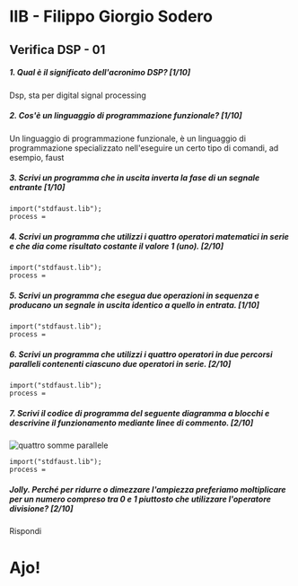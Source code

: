 # IIB - Filippo Giorgio Sodero

## Verifica DSP - 01

##### 1. Qual è il significato dell'acronimo _DSP_? [1/10]

Dsp, sta per digital signal processing

##### 2. Cos'è un linguaggio di programmazione funzionale? [1/10]

Un linguaggio di programmazione funzionale, è un linguaggio di programmazione specializzato nell'eseguire un certo tipo di comandi, ad esempio, faust

##### 3. Scrivi un programma che in uscita inverta la fase di un segnale entrante [1/10]

```
import("stdfaust.lib");
process =
```

##### 4. Scrivi un programma che utilizzi i quattro operatori matematici in serie e che dia come risultato costante il valore 1 (_uno_). [2/10]

```
import("stdfaust.lib");
process =
```

##### 5. Scrivi un programma che esegua due operazioni in sequenza e producano un segnale in uscita identico a quello in entrata. [1/10]

```
import("stdfaust.lib");
process =
```

##### 6. Scrivi un programma che utilizzi i quattro operatori in due percorsi paralleli contenenti ciascuno due operatori in serie. [2/10]

```
import("stdfaust.lib");
process =
```

##### 7. Scrivi il codice di programma del seguente diagramma a blocchi e descrivine il funzionamento mediante linee di commento. [2/10]

![quattro somme parallele](https://raw.githubusercontent.com/LSSN/appunti/master/code/verifiche/2019-05-23-verifica-2b-svg/process.svg)

```
import("stdfaust.lib");
process =
```

##### Jolly. Perché per ridurre o dimezzare l'ampiezza preferiamo moltiplicare per un numero compreso tra 0 e 1 piuttosto che utilizzare l'operatore divisione? [2/10]

Rispondi

# Ajo!
